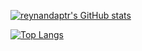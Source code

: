 [![reynandaptr's GitHub stats](https://github-readme-stats.vercel.app/api?username=reynandaptr&show_icons=true&hide_title=false&show_owner=true&theme=dark&count_private=true&include_all_commits=true)](https://github.com/reynandaptr/reynandaptr)

[![Top Langs](https://github-readme-stats.vercel.app/api/top-langs/?username=reynandaptr&langs_count=10&layout=compact&theme=dark)](https://github.com/reynandaptr/reynandaptr)
<br />
